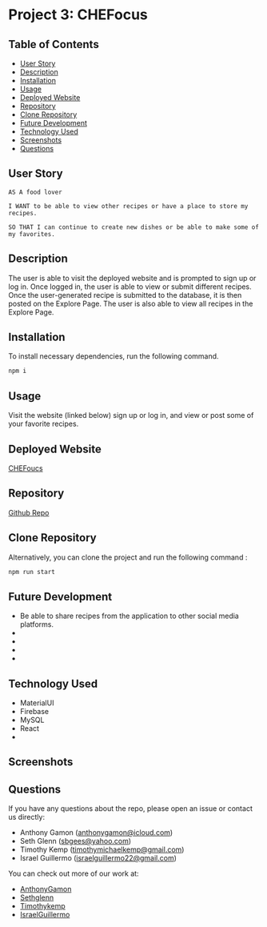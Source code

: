 # Project 3: CHEFocus

## Table of Contents
* [User Story](#user-story)
* [Description](#description)
* [Installation](#installation)
* [Usage](#usage)
* [Deployed Website](#deployed-website)
* [Repository](#repository)
* [Clone Repository](#clone-repository)
* [Future Development](#future-development)
* [Technology Used](#technology-used)
* [Screenshots](#technology-used)
* [Questions](#questions)

## User Story
```
AS A food lover

I WANT to be able to view other recipes or have a place to store my recipes. 

SO THAT I can continue to create new dishes or be able to make some of my favorites.  
```

## Description
The user is able to visit the deployed website and is prompted to sign up or log in. Once logged in, the user is able to view or submit different recipes. Once the user-generated recipe is submitted to the database, it is then posted on the Explore Page. The user is also able to view all recipes in the Explore Page. 

## Installation
To install necessary dependencies, run the following command.
````bash
npm i
````

## Usage
Visit the website (linked below) sign up or log in, and view or post some of your favorite recipes. 

## Deployed Website
[CHEFoucs](https://fierce-mountain-61777.herokuapp.com/)

## Repository
[Github Repo](https://github.com/IsraelGuillermo/chefocus)

## Clone Repository
Alternatively, you can clone the project and run the following command : 
````bash
npm run start
````

## Future Development
* Be able to share recipes from the application to other social media platforms. 
* 
* 
* 
* 

## Technology Used
* MaterialUI
* Firebase
* MySQL
* React
* 

## Screenshots

## Questions
If you have any questions about the repo, please open an issue or contact us directly: 
* Anthony Gamon ([anthonygamon@icloud.com](anthonygamon@icloud.com))
* Seth Glenn ([sbgees@yahoo.com](sbgees@yahoo.com))
* Timothy Kemp ([timothymichaelkemp@gmail.com](timothymichaelkemp@gmail.com))
* Israel Guillermo ([israelguillermo22@gmail.com](israelguillermo22@gmail.com))


You can check out more of our work at: 
* [AnthonyGamon](https://github.com/AnthonyGamon)
* [Sethglenn](https://github.com/sethglenn)
* [Timothykemp](https://github.com/timothykemp)
* [IsraelGuillermo](https://github.com/IsraelGuillermo) 
